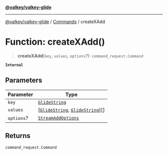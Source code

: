 [**@valkey/valkey-glide**](../../README.md)

***

[@valkey/valkey-glide](../../modules.md) / [Commands](../README.md) / createXAdd

# Function: createXAdd()

> **createXAdd**(`key`, `values`, `options`?): `command_request.Command`

**`Internal`**

## Parameters

| Parameter | Type |
| ------ | ------ |
| `key` | [`GlideString`](../../BaseClient/type-aliases/GlideString.md) |
| `values` | \[[`GlideString`](../../BaseClient/type-aliases/GlideString.md), [`GlideString`](../../BaseClient/type-aliases/GlideString.md)\][] |
| `options`? | [`StreamAddOptions`](../interfaces/StreamAddOptions.md) |

## Returns

`command_request.Command`
